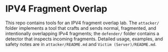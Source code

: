 # IPV4 Fragment Overlap 
This repo contains tools for an IPV4 fragment overlap lab. The `attacker/` folder implements a tool that crafts and sends normal, fragmented, and intentionally overlapping IPv4 fragments; the `defender/` folder contains a detector that inspects incoming fragments. Detailed usage, examples, and safety notes are in `attacker/README.md` and `Victim (Server)/README.md`.
